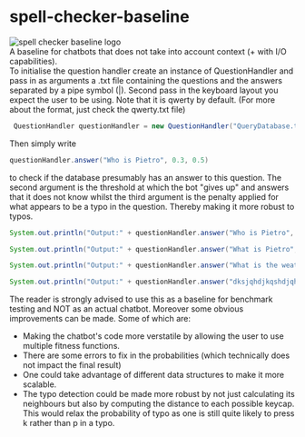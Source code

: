 # spell-checker-baseline
![spell checker baseline logo](spell-checjer-baseline.png)</br>
A baseline for chatbots that does not take into account context (+ with I/O capabilities).</br>
To initialise the question handler create an instance of QuestionHandler and pass in as arguments a .txt file containing the questions and the answers separated by a pipe symbol (|). Second pass in the keyboard layout you expect the user to be using. Note that it is qwerty by default. (For more about the format, just check the qwerty.txt file)</br>
```java
 QuestionHandler questionHandler = new QuestionHandler("QueryDatabase.txt", "qwerty.txt");
```
Then simply write 
```java
questionHandler.answer("Who is Pietro", 0.3, 0.5)
```
to check if the database presumably has an answer to this question. The second argument is the threshold at which the bot "gives up" and answers that it does not know whilst the third argument is the penalty applied for what appears to be a typo in the question. Thereby making it more robust to typos.</br>
```java
System.out.println("Output:" + questionHandler.answer("Who is Pietro", 0.3, 0.5));

System.out.println("Output:" + questionHandler.answer("What is Pietro", 1.0, 0.5));

System.out.println("Output:" + questionHandler.answer("What is the weather in Maastricht today", 0.3, 0.5));

System.out.println("Output:" + questionHandler.answer("dksjqhdjkqshdjqhdkjqsy", 0.3, 0.5));
```
The reader is strongly advised to use this as a baseline for benchmark testing and NOT as an actual chatbot.
Moreover some obvious improvements can be made. Some of which are:
- Making the chatbot's code more verstatile by allowing the user to use multiple fitness functions.
- There are some errors to fix in the probabilities (which technically does not impact the final result)
- One could take advantage of different data structures to make it more scalable.
- The typo detection could be made more robust by not just calculating its neighbours but also by computing the distance to each possible keycap. This would relax the probability of typo as one is still quite likely to press k rather than p in a typo.
